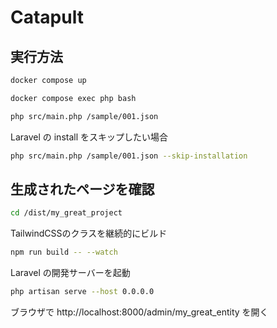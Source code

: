 # Catapult

## 実行方法

```sh
docker compose up
```

```sh
docker compose exec php bash
```

```sh
php src/main.php /sample/001.json
```

Laravel の install をスキップしたい場合

```sh
php src/main.php /sample/001.json --skip-installation
```

## 生成されたページを確認

```sh
cd /dist/my_great_project
```

TailwindCSSのクラスを継続的にビルド

```sh
npm run build -- --watch
```

Laravel の開発サーバーを起動

```sh
php artisan serve --host 0.0.0.0
```

ブラウザで http://localhost:8000/admin/my_great_entity を開く
